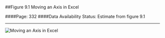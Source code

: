 ##Figure 9.1 Moving an Axis in Excel

####Page: 332
####Data Availability Status: Estimate from figure 9.1
***
![`Moving an Axis in Excel`](fig09-01_moving-an-axis-in-excel.png)


